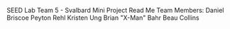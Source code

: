 SEED Lab Team 5 - Svalbard Mini Project Read Me
Team Members:	Daniel Briscoe
		Peyton Rehl
		Kristen Ung
		Brian "X-Man" Bahr
		Beau Collins
